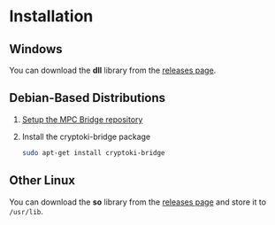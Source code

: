 # Installation

## Windows

You can download the **dll** library from the [releases page](https://github.com/KristianMika/cryptoki-bridge/releases).

## Debian-Based Distributions

1. [Setup the MPC Bridge repository](../../Debian-Repository.md)
2. Install the cryptoki-bridge package

    ```bash
    sudo apt-get install cryptoki-bridge
    ```

## Other Linux

You can download the **so** library from the [releases page](https://github.com/KristianMika/cryptoki-bridge/releases) and store it to `/usr/lib`.
